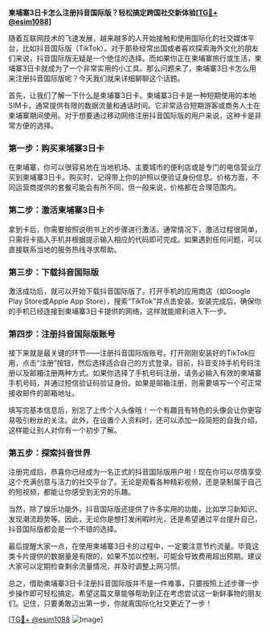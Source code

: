 **柬埔寨3日卡怎么注册抖音国际版？轻松搞定跨国社交新体验[[TG💪+ @esim1088](https://t.me/s/esim1088)]**

随着互联网技术的飞速发展，越来越多的人开始接触和使用国际化的社交媒体平台，比如抖音国际版（TikTok）。对于那些经常出国或者喜欢探索海外文化的朋友们来说，抖音国际版无疑是一个绝佳的选择。而如果你正在柬埔寨旅行或生活，柬埔寨3日卡就成为了一个非常实用的小工具。那么问题来了，柬埔寨3日卡怎么用来注册抖音国际版呢？今天我们就来详细聊聊这个话题。

首先，让我们了解一下什么是柬埔寨3日卡。柬埔寨3日卡是一种短期使用的本地SIM卡，通常提供有限的数据流量和通话时间。它非常适合短期游客或商务人士在柬埔寨期间使用。对于想要通过移动网络注册抖音国际版的用户来说，这种卡是非常方便的选择。

### 第一步：购买柬埔寨3日卡

在柬埔寨，你可以很容易地在当地机场、主要城市的便利店或是专门的电信营业厅买到柬埔寨3日卡。购买时，记得带上你的护照以便验证身份信息。价格方面，不同运营商提供的套餐可能会有所不同，但一般来说，价格都在合理范围内。

### 第二步：激活柬埔寨3日卡

拿到卡后，你需要按照说明书上的步骤进行激活。通常情况下，激活过程很简单，只需将卡插入手机并根据提示输入相应的代码即可完成。如果遇到任何问题，可以直接联系当地的服务热线寻求帮助。

### 第三步：下载抖音国际版

激活成功后，就可以开始下载抖音国际版了。打开手机的应用商店（如Google Play Store或Apple App Store），搜索“TikTok”并点击安装。安装完成后，确保你的手机已经连接到柬埔寨3日卡提供的网络，这样就能顺利进入下一步。

### 第四步：注册抖音国际版账号

接下来就是最关键的环节——注册抖音国际版账号。打开刚刚安装好的TikTok应用，点击“注册”按钮，然后选择适合自己的方式登录。目前，抖音支持手机号码注册以及邮箱注册两种方式。如果你选择了手机号码注册，请务必输入有效的柬埔寨手机号码，并通过短信验证码验证身份。如果是邮箱注册，则需要填写一个可正常接收邮件的邮箱地址。

填写完基本信息后，别忘了上传个人头像哦！一个有趣且有特色的头像会让你更容易吸引粉丝的关注。此外，在设置个人资料时，还可以添加一段简短的自我介绍，这样能让别人对你有一个初步了解。

### 第五步：探索抖音世界

注册完成后，恭喜你已经成为一名正式的抖音国际版用户啦！现在你可以尽情享受这个充满创意与活力的社交平台了。无论是观看各种精彩视频，还是录制属于自己的短视频，都能让你感受到无穷的乐趣。

当然，除了娱乐功能外，抖音国际版还提供了许多实用的功能，比如学习新知识、发现潮流趋势等。因此，无论你是想打发闲暇时光，还是希望通过平台提升自己，抖音国际版都会是一个不错的选择。

最后提醒大家一点，在使用柬埔寨3日卡的过程中，一定要注意节约流量。毕竟这类卡片提供的数据量是有限的，如果不加以控制，可能会导致费用超出预期。建议大家可以定期检查剩余流量情况，并及时调整上网习惯。

总之，借助柬埔寨3日卡注册抖音国际版并不是一件难事，只要按照上述步骤一步步操作即可轻松搞定。希望这篇文章能够帮助到正在考虑尝试这一新鲜事物的朋友们。记住，只要勇敢迈出第一步，你就离国际化社交更近了一步！

[[TG💪+ @esim1088](https://t.me/s/esim1088) ![Image](https://i.postimg.cc/4NQfJmqS/Snipaste-2025-05-13-00-14-12.png)]